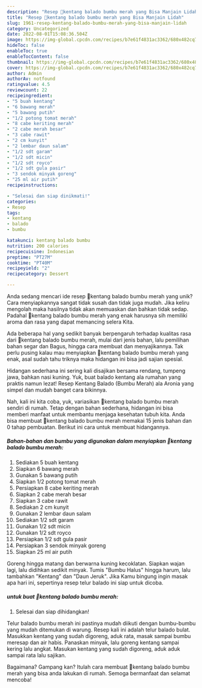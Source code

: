 ```yaml
---
description: "Resep 🥔kentang balado bumbu merah yang Bisa Manjain Lidah"
title: "Resep 🥔kentang balado bumbu merah yang Bisa Manjain Lidah"
slug: 1961-resep-kentang-balado-bumbu-merah-yang-bisa-manjain-lidah
category: Uncategorized
date: 2022-08-01T15:08:36.504Z
image: https://img-global.cpcdn.com/recipes/b7e61f4831ac3362/680x482cq70/kentang-balado-bumbu-merah-foto-resep-utama.jpg
hideToc: false
enableToc: true
enableTocContent: false
thumbnail: https://img-global.cpcdn.com/recipes/b7e61f4831ac3362/680x482cq70/kentang-balado-bumbu-merah-foto-resep-utama.jpg
cover: https://img-global.cpcdn.com/recipes/b7e61f4831ac3362/680x482cq70/kentang-balado-bumbu-merah-foto-resep-utama.jpg
author: Admin
authorAv: notfound
ratingvalue: 4.5
reviewcount: 22
recipeingredient:
- "5 buah kentang"
- "6 bawang merah"
- "5 bawang putih"
- "1/2 potong tomat merah"
- "8 cabe keriting merah"
- "2 cabe merah besar"
- "3 cabe rawit"
- "2 cm kunyit"
- "2 lembar daun salam"
- "1/2 sdt garam"
- "1/2 sdt micin"
- "1/2 sdt royco"
- "1/2 sdt gula pasir"
- "3 sendok minyak goreng"
- "25 ml air putih"
recipeinstructions:

- "Selesai dan siap dinikmati!"
categories:
- Resep
tags:
- kentang
- balado
- bumbu

katakunci: kentang balado bumbu 
nutrition: 200 calories
recipecuisine: Indonesian
preptime: "PT27M"
cooktime: "PT40M"
recipeyield: "2"
recipecategory: Dessert

---
```





Anda sedang mencari ide resep 🥔kentang balado bumbu merah yang unik? Cara menyiapkannya sangat tidak susah dan tidak juga mudah. Jika keliru mengolah maka hasilnya tidak akan memuaskan dan bahkan tidak sedap. Padahal 🥔kentang balado bumbu merah yang enak harusnya sih memiliki aroma dan rasa yang dapat memancing selera Kita.





Ada beberapa hal yang sedikit banyak berpengaruh terhadap kualitas rasa dari 🥔kentang balado bumbu merah, mulai dari jenis bahan, lalu pemilihan bahan segar dan Bagus, hingga cara membuat dan menyajikannya. Tak perlu pusing kalau mau menyiapkan 🥔kentang balado bumbu merah yang enak,      asal sudah tahu triknya maka hidangan ini bisa jadi sajian spesial.














Hidangan sederhana ini sering kali disajikan bersama rendang, tumpeng jawa, bahkan nasi kuning. Yuk, buat balado kentang ala rumahan yang praktis namun lezat! Resep Kentang Balado (Bumbu Merah) ala Aronia yang simpel dan mudah banget cara bikinnya.






Nah, kali ini kita coba, yuk, variasikan 🥔kentang balado bumbu merah sendiri di rumah. Tetap dengan bahan sederhana, hidangan ini bisa memberi manfaat untuk membantu menjaga kesehatan tubuh kita. Anda bisa membuat 🥔kentang balado bumbu merah memakai 15 jenis bahan dan 0 tahap pembuatan. Berikut ini cara untuk membuat hidangannya.

<!--inarticleads1-->

##### Bahan-bahan dan bumbu yang digunakan dalam menyiapkan 🥔kentang balado bumbu merah:

1. Sediakan 5 buah kentang
1. Siapkan 6 bawang merah
1. Gunakan 5 bawang putih
1. Siapkan 1/2 potong tomat merah
1. Persiapkan 8 cabe keriting merah
1. Siapkan 2 cabe merah besar
1. Siapkan 3 cabe rawit
1. Sediakan 2 cm kunyit
1. Gunakan 2 lembar daun salam
1. Sediakan 1/2 sdt garam
1. Gunakan 1/2 sdt micin
1. Gunakan 1/2 sdt royco
1. Persiapkan 1/2 sdt gula pasir
1. Persiapkan 3 sendok minyak goreng
1. Siapkan 25 ml air putih


Goreng hingga matang dan berwarna kuning kecoklatan. Siapkan wajan lagi, lalu didihkan sedikit minyak. Tumis &#34;Bumbu Halus&#34; hingga harum, lalu tambahkan &#34;Kentang&#34; dan &#34;Daun Jeruk&#34;. Jika Kamu bingung ingin masak apa hari ini, sepertinya resep telur balado ini siap untuk dicoba. 

<!--inarticleads2-->

#####  untuk buat 🥔kentang balado bumbu merah:


1. Selesai dan siap dihidangkan!

Telur balado bumbu merah ini pastinya mudah diikuti dengan bumbu-bumbu yang mudah ditemukan di warung. Resep kali ini adalah telur balado bulat. Masukkan kentang yang sudah digoreng, aduk rata, masak sampai bumbu meresap dan air habis. Panaskan minyak, lalu goreng kentang sampai kering lalu angkat. Masukan kentang yang sudah digoreng, aduk aduk sampai rata lalu sajikan. 

Bagaimana? Gampang kan? Itulah cara membuat 🥔kentang balado bumbu merah yang bisa anda lakukan di rumah. Semoga bermanfaat dan selamat mencoba!
